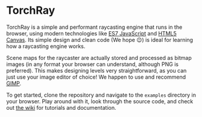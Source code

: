 # TorchRay

TorchRay is a simple and performant raycasting engine that runs in the browser, using modern technologies like [ES7 JavaScript](http://kangax.github.io/compat-table/es2016plus/) and [HTML5 Canvas](https://developer.mozilla.org/en-US/docs/Web/API/Canvas_API). Its simple design and clean code (We hope :wink:) is ideal for learning how a raycasting engine works.

Scene maps for the raycaster are actually stored and processed as bitmap images (in any format your browser can understand, although PNG is preferred). This makes designing levels very straightforward, as you can just use your image editor of choice! We happen to use and recommend <abbr title="GNU Image Manipulation Program">[GIMP](https://www.gimp.org/)</abbr>.

To get started, clone the repository and navigate to the `examples` directory in your browser. Play around with it, look through the source code, and check out [the wiki](https://github.com/rvighne/TorchRay/wiki) for tutorials and documentation.
